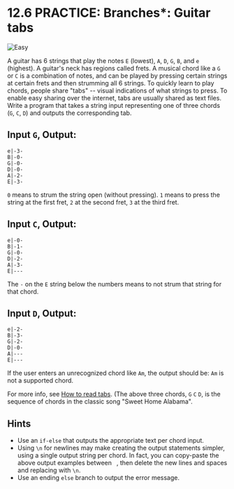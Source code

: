# 12.6 PRACTICE: Branches*: Guitar tabs
![Easy]

A guitar has 6 strings that play the notes `E` (lowest), `A`, `D`, `G`, `B`, and `e` (highest).
A guitar's neck has regions called frets.
A musical chord like a `G` or `C` is a combination of notes,
and can be played by pressing certain strings at certain frets and then strumming all 6 strings.
To quickly learn to play chords, people share "tabs" -- visual indications of what strings to press.
To enable easy sharing over the internet,
tabs are usually shared as text files.
Write a program that takes a string input representing one of three chords (`G`, `C`, `D`) and outputs the corresponding tab.

## Input `G`, Output:
```
e|-3-
B|-0-
G|-0-
D|-0-
A|-2-
E|-3-
```
`0` means to strum the string open (without pressing).
`1` means to press the string at the first fret,
`2` at the second fret,
`3` at the third fret.

## Input `C`, Output:
```
e|-0-
B|-1-
G|-0-
D|-2-
A|-3-
E|---
```
The `-` on the `E` string below the numbers means to not strum that string for that chord.

## Input `D`, Output:
```
e|-2-
B|-3-
G|-2-
D|-0-
A|---
E|---
```
If the user enters an unrecognized chord like `Am`,
the output should be: `Am` is not a supported chord.

For more info, see [How to read tabs]. (The above three chords, `G` `C` `D`, is the sequence of chords in the classic song "Sweet Home Alabama".

## Hints
* Use an `if-else` that outputs the appropriate text per chord input.
* Using `\n` for newlines may make creating the output statements simpler, using a single output string per chord.
In fact, you can copy-paste the above output examples between ` `, then delete the new lines and spaces and replacing with `\n`.
* Use an ending `else` branch to output the error message.

[How to read tabs]: https://d1i98lg1qi3tmd.cloudfront.net/images/modules/BCS0/BC-108-TabExample-v2.gif

[Easy]: https://flat.badgen.net/badge/Easy/★☆☆☆/green